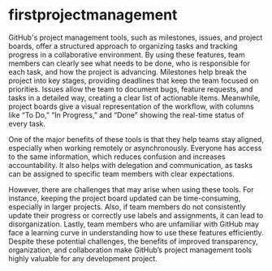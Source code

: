 # firstprojectmanagement
GitHub's project management tools, such as milestones, issues, and project boards, offer a structured approach to organizing tasks and tracking progress in a collaborative environment. By using these features, team members can clearly see what needs to be done, who is responsible for each task, and how the project is advancing. Milestones help break the project into key stages, providing deadlines that keep the team focused on priorities. Issues allow the team to document bugs, feature requests, and tasks in a detailed way, creating a clear list of actionable items. Meanwhile, project boards give a visual representation of the workflow, with columns like “To Do,” “In Progress,” and “Done” showing the real-time status of every task.

One of the major benefits of these tools is that they help teams stay aligned, especially when working remotely or asynchronously. Everyone has access to the same information, which reduces confusion and increases accountability. It also helps with delegation and communication, as tasks can be assigned to specific team members with clear expectations.

However, there are challenges that may arise when using these tools. For instance, keeping the project board updated can be time-consuming, especially in larger projects. Also, if team members do not consistently update their progress or correctly use labels and assignments, it can lead to disorganization. Lastly, team members who are unfamiliar with GitHub may face a learning curve in understanding how to use these features efficiently. Despite these potential challenges, the benefits of improved transparency, organization, and collaboration make GitHub’s project management tools highly valuable for any development project.
